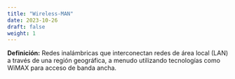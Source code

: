 ```yaml
---
title: "Wireless-MAN"
date: 2023-10-26
draft: false
weight: 1
---
```


**Definición:** Redes inalámbricas que interconectan redes de área local (LAN) a través de una región geográfica, a menudo utilizando tecnologías como WiMAX para acceso de banda ancha.
